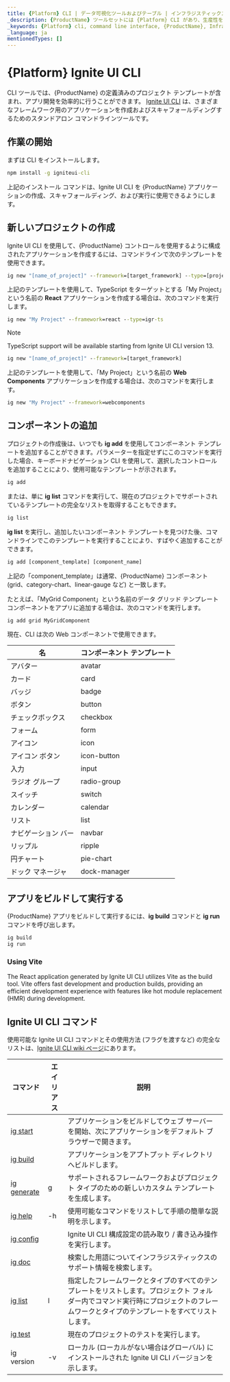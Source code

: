 ```yaml
---
title: {Platform} CLI | データ可視化ツールおよびテーブル | インフラジスティックス
_description: {ProductName} ツールセットには {Platform} CLI があり、生産性を高め、プロジェクトをすばやく開始できます。今すぐ {ProductName} アプリケーションを作成してください!
_keywords: {Platform} cli, command line interface, {ProductName}, Infragistics, コマンド ライン インターフェイス, インフラジスティックス
_language: ja
mentionedTypes: []
---
```


# {Platform} Ignite UI CLI

CLI ツールでは、{ProductName} の定義済みのプロジェクト テンプレートが含まれ、アプリ開発を効率的に行うことができます。<!-- React --> <a href="https://github.com/IgniteUI/igniteui-cli/blob/master/README.md#generate-ignite-ui-for-react-project" target="_blank"><!-- end: React --><!-- WebComponents --><a href="https://github.com/IgniteUI/igniteui-cli/blob/master/README.md#generate-ignite-ui-for-web-components-project" target="_blank"><!-- end: WebComponents -->Ignite UI CLI</a> は、さまざまなフレームワーク用のアプリケーションを作成およびスキャフォールディングするためのスタンドアロン コマンドラインツールです。

## 作業の開始

まずは CLI をインストールします。

```cmd
npm install -g igniteui-cli
```

上記のインストール コマンドは、Ignite UI CLI を {ProductName} アプリケーションの作成、スキャフォールディング、および実行に使用できるようにします。

## 新しいプロジェクトの作成

Ignite UI CLI を使用して、{ProductName} コントロールを使用するように構成されたアプリケーションを作成するには、コマンドラインで次のテンプレートを使用できます。

<!-- React -->
```cmd
ig new "[name_of_project]" --framework=[target_framework] --type=[project_type]
```

上記のテンプレートを使用して、TypeScript をターゲットとする「My Project」という名前の **React** アプリケーションを作成する場合は、次のコマンドを実行します。

```cmd
ig new "My Project" --framework=react --type=igr-ts
```

> [!Note]
TypeScript support will be available starting from Ignite UI CLI version 13.

<!-- end: React -->

<!-- WebComponents -->
```cmd
ig new "[name_of_project]" --framework=[target_framework]
```

上記のテンプレートを使用して、「My Project」という名前の **Web Components** アプリケーションを作成する場合は、次のコマンドを実行します。

```cmd
ig new "My Project" --framework=webcomponents
```
<!-- end: WebComponents -->

## コンポーネントの追加

プロジェクトの作成後は、いつでも **ig add** を使用してコンポーネント テンプレートを追加することができます。パラメーターを指定せずにこのコマンドを実行した場合、キーボードナビゲーション CLI を使用して、選択したコントロールを追加することにより、使用可能なテンプレートが示されます。

```cmd
ig add
```

または、単に **ig list** コマンドを実行して、現在のプロジェクトでサポートされているテンプレートの完全なリストを取得することもできます。

```cmd
ig list
```

**ig list** を実行し、追加したいコンポーネント テンプレートを見つけた後、コマンドラインでこのテンプレートを実行することにより、すばやく追加することができます。

```cmd
ig add [component_template] [component_name]
```

上記の「component_template」は通常、{ProductName} コンポーネント (grid、category-chart、linear-gauge など) と一致します。

たとえば、「MyGrid Component」という名前のデータ グリッド テンプレート コンポーネントをアプリに追加する場合は、次のコマンドを実行します。

```cmd
ig add grid MyGridComponent
```

<!-- WebComponents -->
現在、CLI は次の Web コンポーネントで使用できます。

| 名 | コンポーネント テンプレート |
| ------------------|---------------------|
| アバター | avatar  |
| カード | card |
| バッジ | badge |
| ボタン | button |
| チェックボックス | checkbox |
| フォーム | form |
| アイコン | icon |
| アイコン ボタン | icon-button |
| 入力 | input |
| ラジオ グループ | radio-group |
| スイッチ | switch |
| カレンダー | calendar |
| リスト | list |
| ナビゲーション バー | navbar |
| リップル | ripple |
| 円チャート | pie-chart |
| ドック マネージャ | dock-manager |
<!-- end: WebComponents -->

## アプリをビルドして実行する

{ProductName} アプリをビルドして実行するには、**ig build** コマンドと **ig run** コマンドを呼び出します。

```cmd
ig build
ig run
```

<!-- React -->
### Using Vite

The React application generated by Ignite UI CLI utilizes Vite as the build tool. Vite offers fast development and production builds, providing an efficient development experience with features like hot module replacement (HMR) during development.

<!-- end: React -->

## Ignite UI CLI コマンド

使用可能な Ignite UI CLI コマンドとその使用方法 (フラグを渡すなど) の完全なリストは、[Ignite UI CLI wiki ページ](https://github.com/IgniteUI/igniteui-cli/wiki)にあります。

| コマンド | エイリアス | 説明 |
| --- | --- | --- |
| [ig start](https://github.com/IgniteUI/igniteui-cli/wiki/start)  | | アプリケーションをビルドしてウェブ サーバーを開始、次にアプリケーションをデフォルト ブラウザーで開きます。
| [ig build](https://github.com/IgniteUI/igniteui-cli/wiki/build) | | アプリケーションをアプトプット ディレクトリへビルドします。
| [ig generate](https://github.com/IgniteUI/igniteui-cli/wiki/generate) | g | サポートされるフレームワークおよびプロジェクト タイプのための新しいカスタム テンプレートを生成します。
| [ig help](https://github.com/IgniteUI/igniteui-cli/wiki/help) | -h | 使用可能なコマンドをリストして手順の簡単な説明を示します。
| [ig config](https://github.com/IgniteUI/igniteui-cli/wiki/config) | | Ignite UI CLI 構成設定の読み取り / 書き込み操作を実行します。
| [ig doc](https://github.com/IgniteUI/igniteui-cli/wiki/doc) | | 検索した用語についてインフラジスティックスのサポート情報を検索します。
| [ig list](https://github.com/IgniteUI/igniteui-cli/wiki/list) | l |  指定したフレームワークとタイプのすべてのテンプレートをリストします。プロジェクト フォルダー内でコマンド実行時にプロジェクトのフレームワークとタイプのテンプレートをすべてリストします。
| [ig test](https://github.com/IgniteUI/igniteui-cli/wiki/test) |  | 現在のプロジェクトのテストを実行します。
| ig version | -v | ローカル (ローカルがない場合はグローバル) にインストールされた Ignite UI CLI バージョンを示します。 |